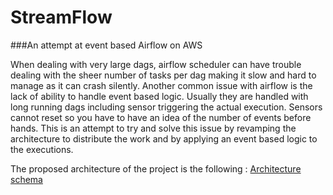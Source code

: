 # StreamFlow
###An attempt at event based Airflow on AWS



When dealing with very large dags, airflow scheduler can have trouble dealing with the sheer number of tasks per dag making it slow and hard to manage as it can crash silently.
Another common issue with airflow is the lack of ability to handle event based logic. Usually they are handled with long running dags including sensor triggering the actual execution. Sensors cannot reset so you have to have an idea of the number of events before hands.
This is an attempt to try and solve this issue by revamping the architecture to distribute the work and by applying an event based logic to the executions.

The proposed architecture of the project is the following :
[Architecture schema](https://docs.google.com/drawings/d/e/2PACX-1vQddQMn67sqX9lrnsMMiv5_492TXWmeqEhl_axmJ0bv_haQnsv3zKkJuVjb2p1M-vXt1_-QhKa1_UiC/pub?w=960&amp;h=720)

